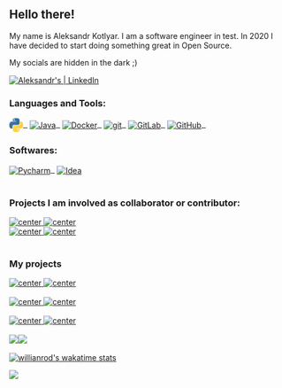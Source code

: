 ## Hello there! 

My name is Aleksandr Kotlyar. I am a software engineer in test. In 2020 I have decided to start doing something great in Open Source.

My socials are hidden in the dark ;)

<a href="https://linkedin.com/in/aleksandr-kotlyar" target="_blank"> <img align="center" alt="Aleksandr's | LinkedIn" width="26px" src="https://plan2profit.ca/wp-content/uploads/2018/12/linkedin-logo-white.png" /></a>
<br />

### Languages and Tools:
<a href="https://www.python.org" target="_blank"><img align="center" alt="Python" width="25px" src="https://github.com/Aakarsh-B/trying-repos/blob/master/python-5.svg?raw=true"/>&nbsp;&nbsp;</a>
<a href="https://openjdk.java.net/" target="_blank"><img align="center" alt="Java" width="24px" src="https://seeklogo.com/images/J/java-logo-7F8B35BAB3-seeklogo.com.png"/>&nbsp;&nbsp;</a>
<a href="https://www.docker.com/" target="_blank"><img align="center" alt="Docker" width="30px" src="https://seeklogo.com/images/D/docker-logo-CF97D0124B-seeklogo.com.png" />&nbsp;&nbsp;</a>
<a href="https://git-scm.com/" target="_blank"><img align="center" alt="git" width="26px" src="https://www.vectorlogo.zone/logos/git-scm/git-scm-icon.svg" />&nbsp;&nbsp;</a>
<a href="https://gitlab.com/aleksandr-kotlyar" target="_blank"><img align="center" alt="GitLab" width="26px" src="https://upload.wikimedia.org/wikipedia/commons/1/18/GitLab_Logo.svg" />&nbsp;&nbsp;</a>
<a href="https://github.com/aleksandr-kotlyar" target="_blank"><img align="center" alt="GitHub" width="36px" src="https://www.iconninja.com/files/604/580/1001/github-development-code-coding-program-programming-icon.svg" />&nbsp;&nbsp;</a>
<br />

### Softwares:
<a href="https://www.jetbrains.com/pycharm/" target="_blank"> <img align="center" alt="Pycharm" width="26px" src="https://upload.wikimedia.org/wikipedia/commons/1/1d/PyCharm_Icon.svg" />&nbsp;&nbsp;</a>
<a href="https://www.jetbrains.com/idea/" target="_blank"> <img align="center" alt="Idea" width="26px" src="https://cdn.freebiesupply.com/logos/large/2x/intellij-idea-1-logo-png-transparent.png" /> </a>
<br />
<br />

### Projects I am involved as collaborator or contributor:
<a href="https://github.com/yashaka/selene">
<img align="top" alt="center" src="https://github-readme-stats.vercel.app/api/pin/?username=yashaka&repo=selene&show_owner=1&theme=dark" />
</a>
<a href="https://github.com/SergeyPirogov/webdriver_manager">
<img align="top" alt="center" src="https://github-readme-stats.vercel.app/api/pin/?username=SergeyPirogov&repo=webdriver_manager&show_owner=1&theme=dark" />
</a>
<br />

<a href="https://github.com/allure-examples/allure-examples">
<img align="top" alt="center" src="https://github-readme-stats.vercel.app/api/pin/?username=allure-examples&repo=allure-examples&show_owner=1&theme=dark" />
</a>
<a href="https://github.com/deepsourcelabs/good-first-issue">
<img align="top" alt="center" src="https://github-readme-stats.vercel.app/api/pin/?username=deepsourcelabs&repo=good-first-issue&show_owner=1&theme=dark" />
</a>
<br />
<br />

### My projects
<a href="https://github.com/aleksandr-kotlyar/gitlab-allure-history">
<img align="top" alt="center" src="https://github-readme-stats.vercel.app/api/pin/?username=aleksandr-kotlyar&repo=gitlab-allure-history&theme=dark" />
</a>
<a href="https://github.com/aleksandr-kotlyar/python_and_gitlab">
<img align="top" alt="center" src="https://github-readme-stats.vercel.app/api/pin/?username=aleksandr-kotlyar&repo=python_and_gitlab&theme=dark" />
</a>
<br />
<br />

<a href="https://github.com/aleksandr-kotlyar/allure-report-attachments-cleaner">
<img align="top" alt="center" src="https://github-readme-stats.vercel.app/api/pin/?username=aleksandr-kotlyar&repo=allure-report-attachments-cleaner&theme=dark" />
</a>
<a href="https://github.com/aleksandr-kotlyar/local-allure-history-trends-bash">
<img align="top" alt="center" src="https://github-readme-stats.vercel.app/api/pin/?username=aleksandr-kotlyar&repo=local-allure-history-trends-bash&theme=dark" />
</a>
<br />
<br />

<a href="https://github.com/aleksandr-kotlyar/python-gitlabci-selenium">
<img align="top" alt="center" src="https://github-readme-stats.vercel.app/api/pin/?username=aleksandr-kotlyar&repo=python-gitlabci-selenium&theme=dark" />
</a>
<a href="https://github.com/aleksandr-kotlyar/java-automation-template">
<img align="top" alt="center" src="https://github-readme-stats.vercel.app/api/pin/?username=aleksandr-kotlyar&repo=java-automation-template&theme=dark" />
</a>
<br />
<br />
<a><img height="137px" src="https://github-readme-stats.vercel.app/api?username=aleksandr-kotlyar&hide_title=true&hide_border=true&show_icons=true&include_all_commits=true&count_private=true&line_height=24&theme=dark"/><!-- wi*quL3fcV --><img height="137px" src="https://github-readme-stats.vercel.app/api/top-langs/?username=aleksandr-kotlyar&hide=html&hide_title=true&hide_border=true&layout=compact&langs_count=7&theme=dark"/></a>

[![willianrod's wakatime stats](https://github-readme-stats.vercel.app/api/wakatime?username=gore&layout=compact&theme=dark&range=last_7_days&custom_title=My%20Last%20Week%20in%20Open%20Source)](https://github.com/anuraghazra/github-readme-stats)

<img src="https://visitor-badge.laobi.icu/badge?page_id=aleksandr-kotlyar"/>       
